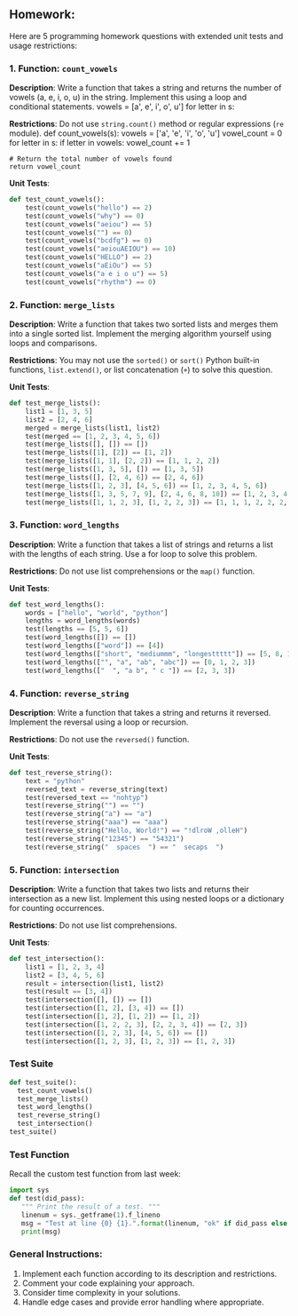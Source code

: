 ## Homework:
Here are 5 programming homework questions with extended unit tests and usage restrictions:

### 1. Function: `count_vowels`
**Description**: Write a function that takes a string and returns the number of vowels (a, e, i, o, u) in the string. Implement this using a loop and conditional statements.
vowels = [a', e', i', o', u']
for letter in s:

**Restrictions**: Do not use `string.count()` method or regular expressions (`re` module).
def count_vowels(s):
    vowels = ['a', 'e', 'i', 'o', 'u']
    vowel_count = 0
    for letter in s:
        if letter in vowels:
            vowel_count += 1
    
    # Return the total number of vowels found
    return vowel_count
**Unit Tests**:
```python
def test_count_vowels():
    test(count_vowels("hello") == 2)
    test(count_vowels("why") == 0)
    test(count_vowels("aeiou") == 5)
    test(count_vowels("") == 0)
    test(count_vowels("bcdfg") == 0)
    test(count_vowels("aeiouAEIOU") == 10)
    test(count_vowels("HELLO") == 2)
    test(count_vowels("aEiOu") == 5)
    test(count_vowels("a e i o u") == 5)
    test(count_vowels("rhythm") == 0)
```

### 2. Function: `merge_lists`
**Description**: Write a function that takes two sorted lists and merges them into a single sorted list. Implement the merging algorithm yourself using loops and comparisons.

**Restrictions**: You may not use the `sorted()` or `sort()` Python built-in functions, `list.extend()`, or list concatenation (`+`) to solve this question.

**Unit Tests**:
```python  
def test_merge_lists():
    list1 = [1, 3, 5]
    list2 = [2, 4, 6]
    merged = merge_lists(list1, list2)
    test(merged == [1, 2, 3, 4, 5, 6])
    test(merge_lists([], []) == [])
    test(merge_lists([1], [2]) == [1, 2])
    test(merge_lists([1, 1], [2, 2]) == [1, 1, 2, 2])
    test(merge_lists([1, 3, 5], []) == [1, 3, 5])
    test(merge_lists([], [2, 4, 6]) == [2, 4, 6])
    test(merge_lists([1, 2, 3], [4, 5, 6]) == [1, 2, 3, 4, 5, 6])
    test(merge_lists([1, 3, 5, 7, 9], [2, 4, 6, 8, 10]) == [1, 2, 3, 4, 5, 6, 7, 8, 9, 10])
    test(merge_lists([1, 1, 2, 3], [1, 2, 2, 3]) == [1, 1, 1, 2, 2, 2, 3, 3])
```

### 3. Function: `word_lengths`
**Description**: Write a function that takes a list of strings and returns a list with the lengths of each string. Use a for loop to solve this problem.

**Restrictions**: Do not use list comprehensions or the `map()` function.

**Unit Tests**:
```python
def test_word_lengths():
    words = ["hello", "world", "python"]
    lengths = word_lengths(words)
    test(lengths == [5, 5, 6])
    test(word_lengths([]) == [])
    test(word_lengths(["word"]) == [4])
    test(word_lengths(["short", "mediummm", "longesttttt"]) == [5, 8, 10])
    test(word_lengths(["", "a", "ab", "abc"]) == [0, 1, 2, 3])
    test(word_lengths(["  ", "a b", " c "]) == [2, 3, 3])
```

### 4. Function: `reverse_string`
**Description**: Write a function that takes a string and returns it reversed. Implement the reversal using a loop or recursion.

**Restrictions**: Do not use the `reversed()` function.

**Unit Tests**:
```python
def test_reverse_string():
    text = "python"
    reversed_text = reverse_string(text)
    test(reversed_text == "nohtyp")
    test(reverse_string("") == "")
    test(reverse_string("a") == "a")
    test(reverse_string("aaa") == "aaa")
    test(reverse_string("Hello, World!") == "!dlroW ,olleH")
    test(reverse_string("12345") == "54321")
    test(reverse_string("  spaces  ") == "  secaps  ")
```

### 5. Function: `intersection`
**Description**: Write a function that takes two lists and returns their intersection as a new list. Implement this using nested loops or a dictionary for counting occurrences.

**Restrictions**: Do not use list comprehensions.

**Unit Tests**:
```python
def test_intersection():
    list1 = [1, 2, 3, 4]
    list2 = [3, 4, 5, 6]
    result = intersection(list1, list2)
    test(result == [3, 4])
    test(intersection([], []) == [])
    test(intersection([1, 2], [3, 4]) == [])
    test(intersection([1, 2], [1, 2]) == [1, 2])
    test(intersection([1, 2, 2, 3], [2, 2, 3, 4]) == [2, 3])
    test(intersection([1, 2, 3], [4, 5, 6]) == [])
    test(intersection([1, 2, 3], [1, 2, 3]) == [1, 2, 3])

```

### Test Suite
```python
def test_suite():
  test_count_vowels()
  test_merge_lists() 
  test_word_lengths()
  test_reverse_string()
  test_intersection()
test_suite()
```

### Test Function
Recall the custom test function from last week:
```python
import sys
def test(did_pass):
   """ Print the result of a test. """
   linenum = sys._getframe(1).f_lineno
   msg = "Test at line {0} {1}.".format(linenum, "ok" if did_pass else "FAILED")
   print(msg)
```

### General Instructions:
1. Implement each function according to its description and restrictions.
2. Comment your code explaining your approach.
3. Consider time complexity in your solutions.
4. Handle edge cases and provide error handling where appropriate.
